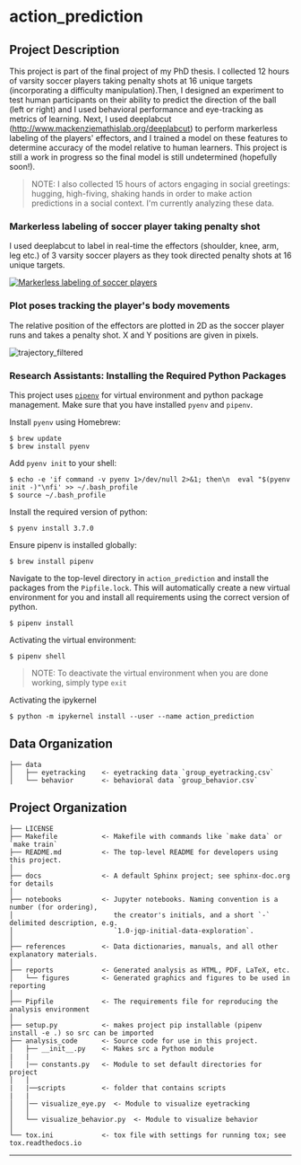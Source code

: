 action_prediction
==============================

## Project Description

This project is part of the final project of my PhD thesis. I collected 12 hours of varsity soccer players taking penalty shots at 16 unique targets (incorporating a difficulty manipulation).Then, I designed an experiment to test human participants on their ability to predict the direction of the ball (left or right) and I used behavioral performance and eye-tracking as metrics of learning. Next, I used deeplabcut (http://www.mackenziemathislab.org/deeplabcut) to perform markerless labeling of the players' effectors, and I trained a model on these features to determine accuracy of the model relative to human learners. This project is still a work in progress so the final model is still undetermined (hopefully soon!). 

> NOTE: I also collected 15 hours of actors engaging in social greetings: hugging, high-fiving, shaking hands in order to make action predictions in a social context. I'm currently analyzing these data. 

### Markerless labeling of soccer player taking penalty shot
I used deeplabcut to label in real-time the effectors (shoulder, knee, arm, leg etc.) of 3 varsity soccer players as they took directed penalty shots at 16 unique targets. 

[![Markerless labeling of soccer players](https://res.cloudinary.com/marcomontalbano/image/upload/v1633201853/video_to_markdown/images/google-drive--1UYxtM0v1wjqGs36ATkP9FEOVmeedJjzz-c05b58ac6eb4c4700831b2b3070cd403.jpg)](https://drive.google.com/file/d/1UYxtM0v1wjqGs36ATkP9FEOVmeedJjzz/view?usp=sharing "Markerless labeling of soccer players")

### Plot poses tracking the player's body movements
The relative position of the effectors are plotted in 2D as the soccer player runs and takes a penalty shot. X and Y positions are given in pixels. 

![trajectory_filtered](https://user-images.githubusercontent.com/28731306/135729298-933f530f-c79b-47ba-af74-f31b00270cf5.png)

### Research Assistants: Installing the Required Python Packages

This project uses [`pipenv`](https://github.com/pypa/pipenv) for virtual environment and python package management.
Make sure that you have installed `pyenv` and `pipenv`.

Install `pyenv` using Homebrew:

    $ brew update
    $ brew install pyenv

Add `pyenv init` to your shell:

    $ echo -e 'if command -v pyenv 1>/dev/null 2>&1; then\n  eval "$(pyenv init -)"\nfi' >> ~/.bash_profile
    $ source ~/.bash_profile

Install the required version of python:

    $ pyenv install 3.7.0

Ensure pipenv is installed globally:

    $ brew install pipenv

Navigate to the top-level directory in `action_prediction` and install the packages from the `Pipfile.lock`.
This will automatically create a new virtual environment for you and install all requirements using the correct version of python.

    $ pipenv install

Activating the virtual environment:

    $ pipenv shell

> NOTE: To deactivate the virtual environment when you are done working, simply type `exit`

Activating the ipykernel

    $ python -m ipykernel install --user --name action_prediction
    
Data Organization
------------
    ├── data
    │   ├── eyetracking    <- eyetracking data `group_eyetracking.csv`
    │   └── behavior       <- behavioral data `group_behavior.csv`


Project Organization
------------

    ├── LICENSE
    ├── Makefile           <- Makefile with commands like `make data` or `make train`
    ├── README.md          <- The top-level README for developers using this project.
    │
    ├── docs               <- A default Sphinx project; see sphinx-doc.org for details
    │
    ├── notebooks          <- Jupyter notebooks. Naming convention is a number (for ordering),
    │                         the creator's initials, and a short `-` delimited description, e.g.
    │                         `1.0-jqp-initial-data-exploration`.
    │
    ├── references         <- Data dictionaries, manuals, and all other explanatory materials.
    │
    ├── reports            <- Generated analysis as HTML, PDF, LaTeX, etc.
    │   └── figures        <- Generated graphics and figures to be used in reporting
    │
    ├── Pipfile            <- The requirements file for reproducing the analysis environment
    │
    ├── setup.py           <- makes project pip installable (pipenv install -e .) so src can be imported
    ├── analysis_code      <- Source code for use in this project.
    │   ├── __init__.py    <- Makes src a Python module
    |   |
    │   |── constants.py   <- Module to set default directories for project
    │   │
    |   |──scripts         <- folder that contains scripts
    |   |
    │   │── visualize_eye.py  <- Module to visualize eyetracking
    │   │
    │   └── visualize_behavior.py  <- Module to visualize behavior
    │
    └── tox.ini            <- tox file with settings for running tox; see tox.readthedocs.io

--------
